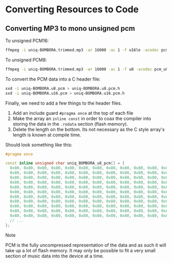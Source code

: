 # Converting Resources to Code

## Converting MP3 to mono unsigned pcm

To unsigned PCM16:

```bash
ffmpeg -i uniq-BOMBORA.trimmed.mp3 -ar 16000 -ac 1 -f u16le -acodec pcm_u16le uniq-BOMBORA.u16.pcm
```

To unsigned PCM8:

```bash
ffmpeg -i uniq-BOMBORA.trimmed.mp3 -ar 16000 -ac 1 -f u8 -acodec pcm_u8 uniq-BOMBORA.u8.pcm
```

To convert the PCM data into a C header file:

```bash
xxd -i uniq-BOMBORA.u8.pcm > uniq-BOMBORA.u8.pcm.h
xxd -i uniq-BOMBORA.u16.pcm > uniq-BOMBORA.u16.pcm.h
```

Finally, we need to add a few things to the header files.

1. Add an include guard `#pragma once` at the top of each file
2. Make the array an `inline const` in order to coax the compiler into storing
   the data in the `.rodata` section (flash memory).
3. Delete the length on the bottom. Its not necessary as the C style array's
   length is known at compile time.

Should look something like this:

```C++
#pragma once

const inline unsigned char uniq_BOMBORA_u8_pcm[] = {
  0x80, 0x80, 0x80, 0x80, 0x80, 0x80, 0x80, 0x80, 0x80, 0x80, 0x80, 0x80,
  0x80, 0x80, 0x80, 0x80, 0x80, 0x80, 0x80, 0x80, 0x80, 0x80, 0x80, 0x80,
  0x80, 0x80, 0x80, 0x80, 0x80, 0x80, 0x80, 0x80, 0x80, 0x80, 0x80, 0x80,
  0x80, 0x80, 0x80, 0x80, 0x80, 0x80, 0x80, 0x80, 0x80, 0x80, 0x80, 0x80,
  0x80, 0x80, 0x80, 0x80, 0x80, 0x80, 0x80, 0x80, 0x80, 0x80, 0x80, 0x80,
  0x80, 0x80, 0x80, 0x80, 0x80, 0x80, 0x80, 0x80, 0x80, 0x80, 0x80, 0x80,
  0x80, 0x80, 0x80, 0x80, 0x80, 0x80, 0x80, 0x80, 0x80, 0x80, 0x80, 0x80,
  0x80, 0x80, 0x80, 0x80, 0x80, 0x80, 0x80, 0x80, 0x80, 0x80, 0x80, 0x80,
  0x80, 0x80, 0x80, 0x80, 0x80, 0x80, 0x80, 0x80, 0x80, 0x80, 0x80, 0x80,
  0x80, 0x80, 0x80, 0x80, 0x80, 0x80, 0x80, 0x80, 0x80, 0x80, 0x80, 0x80,
  0x80, 0x80, 0x80, 0x80, 0x80, 0x80, 0x80, 0x80, 0x80, 0x80, 0x80, 0x80,
  // ...
};
```

> [!NOTE]
> PCM is the fully uncompressed representation of the data and as such it will
> take up a lot of flash memory. It may only be possible to fit a very small
> section of music data into the device at a time.
